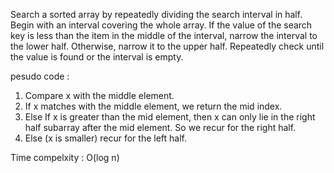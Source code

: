 
Search a sorted array by repeatedly dividing the search interval in half. Begin with an interval covering the whole array.
If the value of the search key is less than the item in the middle of the interval, narrow the interval to the lower half.
Otherwise, narrow it to the upper half. Repeatedly check until the value is found or the interval is empty.

pesudo code :

1. Compare x with the middle element.
2. If x matches with the middle element, we return the mid index.
3. Else If x is greater than the mid element, then x can only lie in the right half subarray after the mid element. So we recur for the right half.
4. Else (x is smaller) recur for the left half.


Time compelxity :  O(log n)
